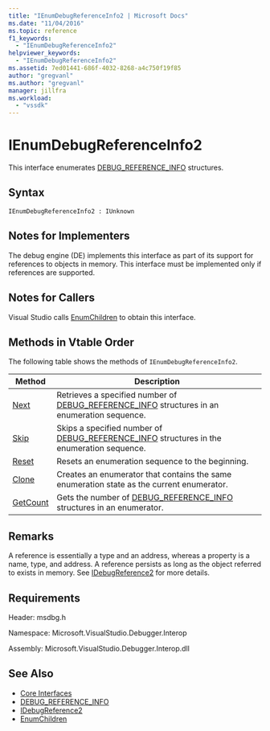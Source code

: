 ```yaml
---
title: "IEnumDebugReferenceInfo2 | Microsoft Docs"
ms.date: "11/04/2016"
ms.topic: reference
f1_keywords:
  - "IEnumDebugReferenceInfo2"
helpviewer_keywords:
  - "IEnumDebugReferenceInfo2"
ms.assetid: 7ed01441-686f-4032-8268-a4c750f19f85
author: "gregvanl"
ms.author: "gregvanl"
manager: jillfra
ms.workload:
  - "vssdk"
---
```

# IEnumDebugReferenceInfo2
This interface enumerates [DEBUG_REFERENCE_INFO](../../../extensibility/debugger/reference/debug-reference-info.md) structures.

## Syntax

```
IEnumDebugReferenceInfo2 : IUnknown
```

## Notes for Implementers
 The debug engine (DE) implements this interface as part of its support for references to objects in memory. This interface must be implemented only if references are supported.

## Notes for Callers
 Visual Studio calls [EnumChildren](../../../extensibility/debugger/reference/idebugreference2-enumchildren.md) to obtain this interface.

## Methods in Vtable Order
 The following table shows the methods of `IEnumDebugReferenceInfo2`.

|Method|Description|
|------------|-----------------|
|[Next](../../../extensibility/debugger/reference/ienumdebugreferenceinfo2-next.md)|Retrieves a specified number of [DEBUG_REFERENCE_INFO](../../../extensibility/debugger/reference/debug-reference-info.md) structures in an enumeration sequence.|
|[Skip](../../../extensibility/debugger/reference/ienumdebugreferenceinfo2-skip.md)|Skips a specified number of [DEBUG_REFERENCE_INFO](../../../extensibility/debugger/reference/debug-reference-info.md) structures in the enumeration sequence.|
|[Reset](../../../extensibility/debugger/reference/ienumdebugreferenceinfo2-reset.md)|Resets an enumeration sequence to the beginning.|
|[Clone](../../../extensibility/debugger/reference/ienumdebugreferenceinfo2-clone.md)|Creates an enumerator that contains the same enumeration state as the current enumerator.|
|[GetCount](../../../extensibility/debugger/reference/ienumdebugreferenceinfo2-getcount.md)|Gets the number of [DEBUG_REFERENCE_INFO](../../../extensibility/debugger/reference/debug-reference-info.md) structures in an enumerator.|

## Remarks
 A reference is essentially a type and an address, whereas a property is a name, type, and address. A reference persists as long as the object referred to exists in memory. See [IDebugReference2](../../../extensibility/debugger/reference/idebugreference2.md) for more details.

## Requirements
 Header: msdbg.h

 Namespace: Microsoft.VisualStudio.Debugger.Interop

 Assembly: Microsoft.VisualStudio.Debugger.Interop.dll

## See Also
- [Core Interfaces](../../../extensibility/debugger/reference/core-interfaces.md)
- [DEBUG_REFERENCE_INFO](../../../extensibility/debugger/reference/debug-reference-info.md)
- [IDebugReference2](../../../extensibility/debugger/reference/idebugreference2.md)
- [EnumChildren](../../../extensibility/debugger/reference/idebugreference2-enumchildren.md)